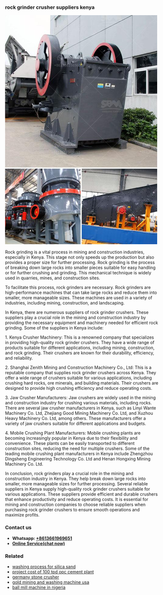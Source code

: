 <h3>rock grinder crusher suppliers kenya</h3><img src='1708408526.jpg' alt=''><p>Rock grinding is a vital process in mining and construction industries, especially in Kenya. This stage not only speeds up the production but also provides a proper size for further processing. Rock grinding is the process of breaking down large rocks into smaller pieces suitable for easy handling or for further crushing and grinding. This mechanical technique is widely used in quarries, mines, and construction sites.</p><p>To facilitate this process, rock grinders are necessary. Rock grinders are high-performance machines that can take large rocks and reduce them into smaller, more manageable sizes. These machines are used in a variety of industries, including mining, construction, and landscaping.</p><p>In Kenya, there are numerous suppliers of rock grinder crushers. These suppliers play a crucial role in the mining and construction industry by providing the necessary equipment and machinery needed for efficient rock grinding. Some of the suppliers in Kenya include:</p><p>1. Kenya Crusher Machinery: This is a renowned company that specializes in providing high-quality rock grinder crushers. They have a wide range of products suitable for different applications, including mining, construction, and rock grinding. Their crushers are known for their durability, efficiency, and reliability.</p><p>2. Shanghai Zenith Mining and Construction Machinery Co., Ltd: This is a reputable company that supplies rock grinder crushers across Kenya. They offer a wide range of crushers suitable for various applications, including crushing hard rocks, ore minerals, and building materials. Their crushers are designed to provide high crushing efficiency and reduce operating costs.</p><p>3. Jaw Crusher Manufacturers: Jaw crushers are widely used in the mining and construction industry for crushing various materials, including rocks. There are several jaw crusher manufacturers in Kenya, such as Linyi Wante Machinery Co. Ltd, Zhejiang Good Mining Machinery Co. Ltd, and Xuzhou Heavy Machinery Co. Ltd, among others. These manufacturers offer a variety of jaw crushers suitable for different applications and budgets.</p><p>4. Mobile Crushing Plant Manufacturers: Mobile crushing plants are becoming increasingly popular in Kenya due to their flexibility and convenience. These plants can be easily transported to different construction sites, reducing the need for multiple crushers. Some of the leading mobile crushing plant manufacturers in Kenya include Zhengzhou Dingsheng Engineering Technology Co. Ltd and Henan Hongxing Mining Machinery Co. Ltd.</p><p>In conclusion, rock grinders play a crucial role in the mining and construction industry in Kenya. They help break down large rocks into smaller, more manageable sizes for further processing. Several reliable suppliers in Kenya supply high-quality rock grinder crushers suitable for various applications. These suppliers provide efficient and durable crushers that enhance productivity and reduce operating costs. It is essential for mining and construction companies to choose reliable suppliers when purchasing rock grinder crushers to ensure smooth operations and maximize profits.</p><h3>Contact us</h3><ul><li><strong>Whatsapp:&nbsp;<a href="https://wa.me/8613661969651">+8613661969651</a></strong></li><li><a href="https://swt.shibang-china.com/?git&amp;zhl&amp;rock grinder crusher suppliers kenya"><strong>Online Service(chat now)</strong></a></li></ul><h3>Related</h3><ul><li><a href='washing process for silica sand.md'>washing process for silica sand</a></li><li><a href='project cost of 100 tpd opc cement plant.md'>project cost of 100 tpd opc cement plant</a></li><li><a href='germany stone crusher.md'>germany stone crusher</a></li><li><a href='gold mining and washing machine usa.md'>gold mining and washing machine usa</a></li><li><a href='ball mill machine in nigeria.md'>ball mill machine in nigeria</a></li></ul>